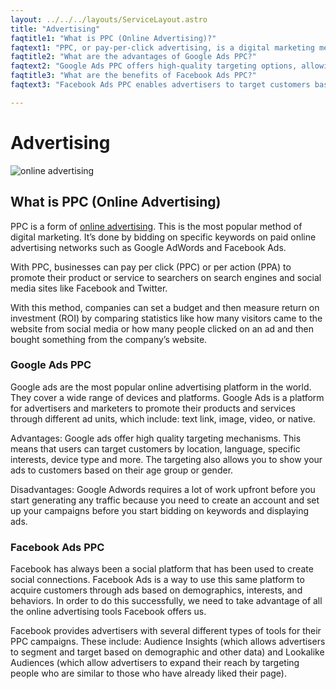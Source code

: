 ```yaml
---
layout: ../../../layouts/ServiceLayout.astro
title: "Advertising"
faqtitle1: "What is PPC (Online Advertising)?"
faqtext1: "PPC, or pay-per-click advertising, is a digital marketing method where advertisers bid on specific keywords to display their ads on search engines and social media platforms. Businesses pay each time a user clicks on their ad or performs a specific action, such as making a purchase. PPC allows businesses to target their audience effectively and measure the return on investment (ROI) of their advertising campaigns."
faqtitle2: "What are the advantages of Google Ads PPC?"
faqtext2: "Google Ads PPC offers high-quality targeting options, allowing advertisers to reach customers based on location, language, interests, device type, and more. It provides a wide reach across various devices and platforms, including text links, images, videos, and native ads."
faqtitle3: "What are the benefits of Facebook Ads PPC?"
faqtext3: "Facebook Ads PPC enables advertisers to target customers based on demographics, interests, and behaviors, leveraging the social platform's vast user data. It offers tools like Audience Insights and Lookalike Audiences to refine targeting and expand reach. Facebook Ads can be highly effective for driving engagement and conversions."

---
```


# Advertising

![online advertising](https://technoservesolutions.com/wp-content/uploads/2021/09/Marketing_Isometric-1.svg)

## What is PPC (Online Advertising)

PPC is a form of [online advertising](https://qasimfarooqi.com/). This is the most popular method of digital marketing. It’s done by bidding on specific keywords on paid online advertising networks such as Google AdWords and Facebook Ads.

With PPC, businesses can pay per click (PPC) or per action (PPA) to promote their product or service to searchers on search engines and social media sites like Facebook and Twitter.

With this method, companies can set a budget and then measure return on investment (ROI) by comparing statistics like how many visitors came to the website from social media or how many people clicked on an ad and then bought something from the company’s website.

### Google Ads PPC

Google ads are the most popular online advertising platform in the world. They cover a wide range of devices and platforms. Google Ads is a platform for advertisers and marketers to promote their products and services through different ad units, which include: text link, image, video, or native.

Advantages: Google ads offer high quality targeting mechanisms. This means that users can target customers by location, language, specific interests, device type and more. The targeting also allows you to show your ads to customers based on their age group or gender.

Disadvantages: Google Adwords requires a lot of work upfront before you start generating any traffic because you need to create an account and set up your campaigns before you start bidding on keywords and displaying ads.

### Facebook Ads PPC

Facebook has always been a social platform that has been used to create social connections. Facebook Ads is a way to use this same platform to acquire customers through ads based on demographics, interests, and behaviors. In order to do this successfully, we need to take advantage of all the online advertising tools Facebook offers us.

Facebook provides advertisers with several different types of tools for their PPC campaigns. These include: Audience Insights (which allows advertisers to segment and target based on demographic and other data) and Lookalike Audiences (which allow advertisers to expand their reach by targeting people who are similar to those who have already liked their page).

